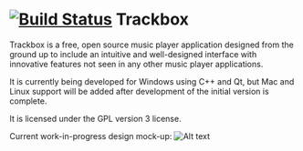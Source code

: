 [![Build Status](https://travis-ci.org/TrackboxFoundation/Trackbox.png)](https://travis-ci.org/TrackboxFoundation/Trackbox)
Trackbox
========

Trackbox is a free, open source music player application designed from the ground up to include an intuitive and well-designed interface with innovative features not seen in any other music player applications.

It is currently being developed for Windows using C++ and Qt, but Mac and Linux support will be added after development of the initial version is complete.

It is licensed under the GPL version 3 license.

Current work-in-progress design mock-up:
![Alt text](https://dl.dropboxusercontent.com/u/177483060/trackbox_ui_design.png "Design Concept Mockup")
